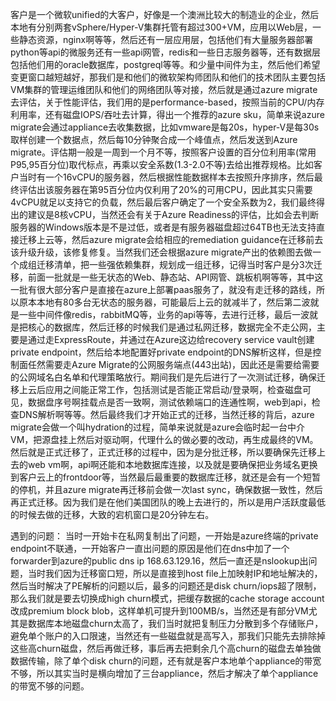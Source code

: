 客户是一个微软unified的大客户，好像是一个澳洲比较大的制造业的企业，然后本地有分别两套vSphere/Hyper-V集群托管有超过300+VM，应用以Web层，一些静态资源，nginx啊等等，然后还有一层应用层，包括他们有大量服务器部署python等api的微服务还有一些api网管，redis和一些日志服务器等，还有数据层包括他们用的oracle数据库，postgreql等等。和少量中间件为主，然后他们希望变更窗口越短越好，那我们是和他们的微软架构师团队和他们的技术团队主要包括VM集群的管理运维团队和他们的网络团队等对接，然后就是通过azure migrate去评估，关于性能评估，我们用的是performance-based，按照当前的CPU/内存利用率，还有磁盘IOPS/吞吐去计算，得出一个推荐的azure sku，简单来说azure migrate会通过appliance去收集数据，比如vmware是每20s，hyper-V是每30s取样创建一个数据点，然后每10分钟聚合成一个峰值点，然后发送到Azure migrate。评估期一般是一周到一个月不等，按照客户设置的百分位利用率(常用P95,95百分位)取代标点，再乘以安全系数(1.3-2.0不等)去给出推荐规格。比如客户当时有一个16vCPU的服务器，然后根据性能数据样本去按照升序排序，然后最终评估出该服务器在第95百分位内仅利用了20%的可用CPU，因此其实只需要4vCPU就足以支持它的负载，然后最后客户确定了一个安全系数为2，我们最终得出的建议是8核vCPU，当然还会有关于Azure Readiness的评估，比如会去判断服务器的Windows版本是不是过低，或者是有服务器磁盘超过64TB也无法支持直接迁移上云等，然后azure migrate会给相应的remediation guidance在迁移前去该升级升级，该修复修复。当然我们还会根据azure migrate产出的依赖图去做一个成组迁移清单，把一些强依赖集群，规划成一组迁移，记得当时客户是分3次迁移，前面一批就是一些无状态的Web、静态站、API网管、跳板机啊等等，其中这一批有很大部分客户是直接在azure上部署paas服务了，就没有走迁移的路线，所以原本本地有80多台无状态的服务器，可能最后上云的就减半了，然后第二波就是一些中间件像redis，rabbitMQ等，业务的api等等，去进行迁移，最后一波就是把核心的数据库，然后迁移的时候我们是通过私网迁移，数据完全不走公网，主要是通过走ExpressRoute，并通过在Azure这边给recovery service vault创建private endpoint，然后给本地配置好private endpoint的DNS解析这样，但是控制面任然需要走Azure Migrate的公网服务端点(443出站)，因此还是需要给需要的公网域名白名单和代理策略放行。期间我们是先后进行了一次测试迁移，确保迁移上云后应用之间能正常工作，包括测试是否能正常启动/登录啊，检查磁盘可见，数据盘序号啊挂载点是否一致啊，测试依赖端口的连通性啊，web到api，检查DNS解析啊等等。然后最终我们才开始正式的迁移，当然迁移的背后，azure migrate会做一个叫hydration的过程，简单来说就是azure会临时起一台中介VM，把源盘挂上然后对驱动啊，代理什么的做必要的改动，再生成最终的VM。然后就是正式迁移了，正式迁移的过程中，因为是分批迁移，所以要确保先迁移上去的web vm啊，api啊还能和本地数据库连接，以及就是要确保把业务域名更换到客户云上的frontdoor等，当然最后最重要的数据库迁移，就还是会有一个短暂的停机，并且azure migrate再迁移前会做一次last sync，确保数据一致性，然后再正式迁移。因为我们是在他们美国团队的晚上去进行的，所以是用户活跃度最低的时候去做的迁移，大致的宕机窗口是20分钟左右。

遇到的问题：
当时一开始卡在私网复制出了问题，一开始是azure终端的private endpoint不联通，一开始客户一直出问题的原因是他们在dns中加了一个forwarder到azure的public dns ip 168.63.129.16，然后一直还是nslookup出问题，当时我们因为迁移窗口短，所以是直接到host file上加映射IP和地址解决的，然后当时解决了PE解析的问题以后，最多的问题还是disk churn/iops超了限制，那么我们就是要去切换成high churn模式，把缓存数据的cache storage account改成premium block blob，这样单机可提升到100MB/s，当然还是有部分VM尤其是数据库本地磁盘churn太高了，我们当时就把复制压力分散到多个存储账户，避免单个账户的入口限速，当然还有一些磁盘就是高写入，那我们只能先去排除掉这些高churn磁盘，然后再做迁移，事后再去把剩余几个高churn的磁盘去单独做数据传输，除了单个disk churn的问题，还有就是客户本地单个appliance的带宽不够，所以其实当时是横向增加了三台appliance，然后才解决了单个appliance的带宽不够的问题。
